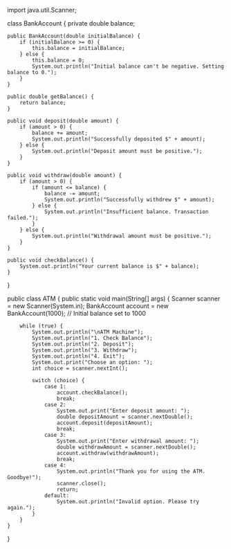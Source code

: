 import java.util.Scanner;

class BankAccount {
    private double balance;

    public BankAccount(double initialBalance) {
        if (initialBalance >= 0) {
            this.balance = initialBalance;
        } else {
            this.balance = 0;
            System.out.println("Initial balance can't be negative. Setting balance to 0.");
        }
    }

    public double getBalance() {
        return balance;
    }

    public void deposit(double amount) {
        if (amount > 0) {
            balance += amount;
            System.out.println("Successfully deposited $" + amount);
        } else {
            System.out.println("Deposit amount must be positive.");
        }
    }

    public void withdraw(double amount) {
        if (amount > 0) {
            if (amount <= balance) {
                balance -= amount;
                System.out.println("Successfully withdrew $" + amount);
            } else {
                System.out.println("Insufficient balance. Transaction failed.");
            }
        } else {
            System.out.println("Withdrawal amount must be positive.");
        }
    }

    public void checkBalance() {
        System.out.println("Your current balance is $" + balance);
    }
}

public class ATM {
    public static void main(String[] args) {
        Scanner scanner = new Scanner(System.in);
        BankAccount account = new BankAccount(1000); // Initial balance set to 1000

        while (true) {
            System.out.println("\nATM Machine");
            System.out.println("1. Check Balance");
            System.out.println("2. Deposit");
            System.out.println("3. Withdraw");
            System.out.println("4. Exit");
            System.out.print("Choose an option: ");
            int choice = scanner.nextInt();

            switch (choice) {
                case 1:
                    account.checkBalance();
                    break;
                case 2:
                    System.out.print("Enter deposit amount: ");
                    double depositAmount = scanner.nextDouble();
                    account.deposit(depositAmount);
                    break;
                case 3:
                    System.out.print("Enter withdrawal amount: ");
                    double withdrawAmount = scanner.nextDouble();
                    account.withdraw(withdrawAmount);
                    break;
                case 4:
                    System.out.println("Thank you for using the ATM. Goodbye!");
                    scanner.close();
                    return;
                default:
                    System.out.println("Invalid option. Please try again.");
            }
        }
    }
}
